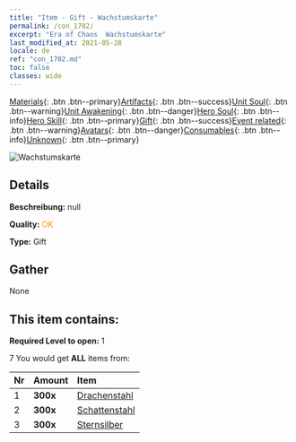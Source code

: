 ```yaml
---
title: "Item - Gift - Wachstumskarte"
permalink: /con_1702/
excerpt: "Era of Chaos  Wachstumskarte"
last_modified_at: 2021-05-28
locale: de
ref: "con_1702.md"
toc: false
classes: wide
---
```

 [Materials](/ItemsDE/){: .btn .btn--primary}[Artifacts](/ItemsDE/Artifacts/){: .btn .btn--success}[Unit Soul](/ItemsDE/UnitSoul/){: .btn .btn--warning}[Unit Awakening](/ItemsDE/UnitAwakening/){: .btn .btn--danger}[Hero Soul](/ItemsDE/HeroSoul/){: .btn .btn--info}[Hero Skill](/ItemsDE/HeroSkill/){: .btn .btn--primary}[Gift](/ItemsDE/Gift/){: .btn .btn--success}[Event related](/ItemsDE/Events/){: .btn .btn--warning}[Avatars](/ItemsDE/Avatars/){: .btn .btn--danger}[Consumables](/ItemsDE/Consumables/){: .btn .btn--info}[Unknown](/ItemsDE/Unknown/){: .btn .btn--primary}

 ![Wachstumskarte](/images/t/i_907318.png)

## Details
 **Beschreibung:** null

 **Quality:** <span style="color: #FF8C00">OK</span>

 **Type:** Gift

## Gather

  None

## This item contains:

 **Required Level to open:** 1

 7 You would get **ALL** items  from:

  | Nr | Amount |     Item    |
  |:---|:-------|:------------|
  | 1 |  **300x** | [Drachenstahl](/ItemsDE/con_880/) |  | 
  | 2 |  **300x** | [Schattenstahl](/ItemsDE/con_881/) |  | 
  | 3 |  **300x** | [Sternsilber](/ItemsDE/con_882/) |  | 
